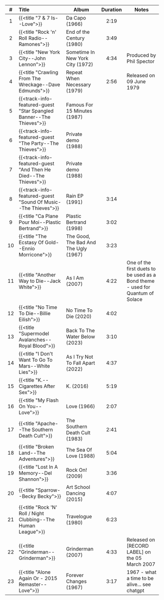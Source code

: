 | #  | Title                                                               | Album                                 | Duration | Notes                                                                          |
|:--:|:--------------------------------------------------------------------|---------------------------------------|:--------:|--------------------------------------------------------------------------------|
| 1  | {{<title "7 & 7 Is--Love">}}                                        | Da Capo (1966)                        |   2:19   |                                                                                |
| 2  | {{<title "Rock 'n' Roll Radio--Ramones">}}                          | End of the Century (1980)             |   3:49   |                                                                                |
| 3  | {{<title "New York City--John Lennon">}}                            | Sometime In New York City (1972)      |   4:34   | Produced by Phil Spector                                                       |
| 4  | {{<title "Crawling From The Wreckage--Dave Edmunds">}}              | Repeat When Necessary (1979)          |   2:56   | Released on 09 June 1979                                                       |
| 5  | {{<track-info-featured-guest "Star Spangled Banner--The Thieves">}} | Famous For 15 Minutes (1987)          |          |                                                                                |
| 6  | {{<track-info-featured-guest "The Party--The Thieves">}}            | Private demo (1988)                   |          |                                                                                |
| 7  | {{<track-info-featured-guest "And Then He Died--The Thieves">}}     | Private demo (1988)                   |          |                                                                                |
| 8  | {{<track-info-featured-guest "Sound Of Music--The Thieves">}}       | Rain EP (1991)                        |   3:14   |                                                                                |
| 9  | {{<title "Ca Plane Pour Moi--Plastic Bertrand">}}                   | Plastic Bertrand (1998)               |   3:02   |                                                                                |
| 10 | {{<title "The Ecstasy Of Gold--Ennio Morricone">}}                  | The Good, The Bad And The Ugly (1967) |   3:23   |                                                                                |
| 11 | {{<title "Another Way to Die--Jack White">}}                        | As I Am (2007)                        |   4:22   | One of the first duets to be used as a Bond theme - used for Quantum of Solace |
| 12 | {{<title "No Time To Die--Billie Eilish">}}                         | No Time To Die (2020)                 |   4:02   |                                                                                |
| 13 | {{<title "Supermodel Avalanches--Royal Blood">}}                    | Back To The Water Below  (2023)       |   3:10   |                                                                                |
| 14 | {{<title "I Don't Want To Go To Mars--White Lies">}}                | As I Try Not To Fall Apart (2022)     |   4:37   |                                                                                |
| 15 | {{<title "K.--Cigarettes After Sex">}}                              | K. (2016)                             |   5:19   |                                                                                |
| 16 | {{<title "My Flash On You--Love">}}                                 | Love (1966)                           |   2:07   |                                                                                |
| 17 | {{<title "Apache--The Southern Death Cult">}}                       | The Southern Death Cult (1983)        |   2:41   |                                                                                |
| 18 | {{<title "Broken Land--The Adventures">}}                           | The Sea Of Love (1988)                |   5:04   |                                                                                |
| 19 | {{<title "Lost In A Memory--Del Shannon">}}                         | Rock On! (2009)                       |   3:36   |                                                                                |
| 20 | {{<title "Sparrow--Becky Becky">}}                                  | Art School Dancing (2015)             |   4:07   |                                                                                |
| 21 | {{<title "Rock 'N' Roll / Night Clubbing--The Human League">}}      | Travelogue (1980)                     |   6:23   |                                                                                |
| 22 | {{<title "Grinderman--Grinderman">}}                                | Grinderman (2007)                     |   4:33   | Released on [RECORD LABEL] on the 05 March 2007                                |
| 23 | {{<title "Alone Again Or - 2015 Remaster--Love">}}                  | Forever Changes (1967)                |   3:17   | 1967 - what a time to be alive... see chatgpt                                  |


